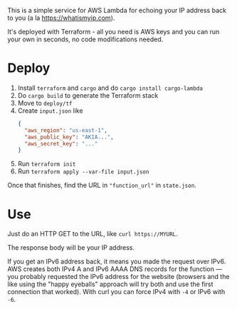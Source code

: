 This is a simple service for AWS Lambda for echoing your IP address back to you (a la <https://whatismyip.com>).

It's deployed with Terraform - all you need is AWS keys and you can run your own in seconds, no code modifications needed.

# Deploy

1. Install `terraform` and `cargo` and do `cargo install cargo-lambda`
2. Do `cargo build` to generate the Terraform stack
3. Move to `deploy/tf`
4. Create `input.json` like
   ```json
   {
     "aws_region": "us-east-1",
     "aws_public_key": "AKIA...",
     "aws_secret_key": "..."
   }
   ```
5. Run `terraform init`
6. Run `terraform apply --var-file input.json`

Once that finishes, find the URL in `"function_url"` in `state.json`.

# Use

Just do an HTTP GET to the URL, like `curl https://MYURL`.

The response body will be your IP address.

If you get an IPv6 address back, it means you made the request over IPv6. AWS creates both IPv4 A and IPv6 AAAA DNS records for the function &mdash; you probably requested the IPv6 address for the website (browsers and the like using the "happy eyeballs" approach will try both and use the first connection that worked). With curl you can force IPv4 with `-4` or IPv6 with `-6`.
